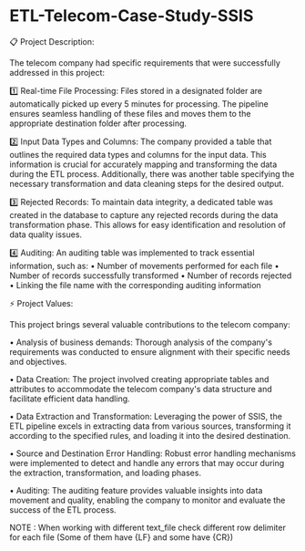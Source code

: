 # ETL-Telecom-Case-Study-SSIS
📋 Project Description:

The telecom company had specific requirements that were successfully addressed in this project:

1️⃣ Real-time File Processing: Files stored in a designated folder are automatically picked up every 5 minutes for processing. The pipeline ensures seamless handling of these files and moves them to the appropriate destination folder after processing.

2️⃣ Input Data Types and Columns: The company provided a table that outlines the required data types and columns for the input data. This information is crucial for accurately mapping and transforming the data during the ETL process. Additionally, there was another table specifying the necessary transformation and data cleaning steps for the desired output.

3️⃣ Rejected Records: To maintain data integrity, a dedicated table was created in the database to capture any rejected records during the data transformation phase. This allows for easy identification and resolution of data quality issues.

4️⃣ Auditing: An auditing table was implemented to track essential information, such as:
•	Number of movements performed for each file
•	Number of records successfully transformed
•	Number of records rejected
•	Linking the file name with the corresponding auditing information


⚡ Project Values:

This project brings several valuable contributions to the telecom company:

•	Analysis of business demands: Thorough analysis of the company's requirements was conducted to ensure alignment with their specific needs and objectives.

•	Data Creation: The project involved creating appropriate tables and attributes to accommodate the telecom company's data structure and facilitate efficient data handling.

•	Data Extraction and Transformation: Leveraging the power of SSIS, the ETL pipeline excels in extracting data from various sources, transforming it according to the specified rules, and loading it into the desired destination.

•	Source and Destination Error Handling: Robust error handling mechanisms were implemented to detect and handle any errors that may occur during the extraction, transformation, and loading phases.

•	Auditing: The auditing feature provides valuable insights into data movement and quality, enabling the company to monitor and evaluate the success of the ETL process.


NOTE : When working with different text_file check different row delimiter for each file (Some of them have {LF} and some have {CR})
